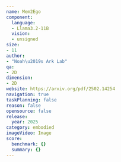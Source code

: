 ```yaml
---
name: Mem2Ego
component:
  language:
  - Llama3.2-11B
  vision:
  - unsigned
size:
- 11
author:
- "Noah\u2019s Ark Lab"
qa:
- 2D
dimension:
- 2D
website: https://arxiv.org/pdf/2502.14254
navigation: true
taskPlanning: false
reason: false
opensource: false
release:
  year: 2025
category: embodied
imageVideo: Image
score:
  benchmark: {}
  summary: {}
---
```



